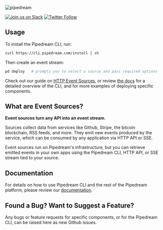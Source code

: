 ![pipedream](https://i.ibb.co/hB42XLK/github2.png)

[![Join us on Slack](https://img.shields.io/badge/-Join%20us%20on%20Slack-green?logo=slack&labelColor=150d11&color=34d28B&logoWidth=18&link=https%3A%2F%2Fpipedream.com%2Fcommunity&link=https%3A%2F%2Fpipedream.com%2Fcommunity)](https://pipedream.com/community)
[![Twitter Follow](https://img.shields.io/twitter/follow/pipedream?label=Follow%20%40pipedream&style=social)](https://twitter.com/pipedream)

## Usage

To install the Pipedream CLI, run:

```bash
curl https://cli.pipedream.com/install | sh
```

Then create an event stream:

```bash
pd deploy   # prompts you to select a source and pass required options
```

Check out our guide on [HTTP Event Sources](/apps/http/), or review [the docs](https://docs.pipedream.com) for a detailed overview of the CLI, and for more examples of deploying specific components.

## What are Event Sources?

**Event sources turn any API into an event stream**.

Sources collect data from services like Github, Stripe, the bitcoin blockchain, RSS feeds, and more. They emit new events produced by the service, which can be consumed by any application via HTTP API or SSE.

Event sources run on Pipedream's infrastructure, but you can retrieve emitted events in your own apps using the Pipedream CLI, HTTP API, or SSE stream tied to your source.

## Documentation

For details on how to use Pipedream CLI and the rest of the Pipedream platform, please review our [documentation](https://docs.pipedream.com).

## Found a Bug? Want to Suggest a Feature?

Any bugs or feature requests for specific components, or for the Pipedream CLI, can be raised here as new Github issues.
